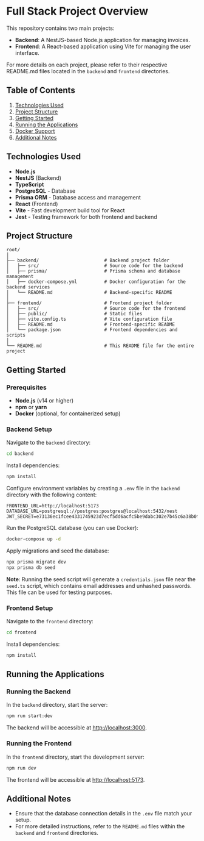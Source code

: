 # Full Stack Project Overview

This repository contains two main projects:

- **Backend**: A NestJS-based Node.js application for managing invoices.
- **Frontend**: A React-based application using Vite for managing the user interface.

For more details on each project, please refer to their respective README.md files located in the `backend` and `frontend` directories.

## Table of Contents

1. [Technologies Used](#technologies-used)
2. [Project Structure](#project-structure)
3. [Getting Started](#getting-started)
4. [Running the Applications](#running-the-applications)
5. [Docker Support](#docker-support)
6. [Additional Notes](#additional-notes)

## Technologies Used

- **Node.js**
- **NestJS** (Backend)
- **TypeScript**
- **PostgreSQL** - Database
- **Prisma ORM** - Database access and management
- **React** (Frontend)
- **Vite** - Fast development build tool for React
- **Jest** - Testing framework for both frontend and backend

## Project Structure

```
root/
│
├── backend/                        # Backend project folder
│   ├── src/                        # Source code for the backend
│   ├── prisma/                     # Prisma schema and database management
│   ├── docker-compose.yml          # Docker configuration for the backend services
│   └── README.md                   # Backend-specific README
│
├── frontend/                       # Frontend project folder
│   ├── src/                        # Source code for the frontend
│   ├── public/                     # Static files
│   ├── vite.config.ts              # Vite configuration file
│   ├── README.md                   # Frontend-specific README
│   └── package.json                # Frontend dependencies and scripts
│
└── README.md                       # This README file for the entire project
```

## Getting Started

### Prerequisites

- **Node.js** (v14 or higher)
- **npm** or **yarn**
- **Docker** (optional, for containerized setup)

### Backend Setup

Navigate to the `backend` directory:

```bash
cd backend
```

Install dependencies:

```bash
npm install
```

Configure environment variables by creating a `.env` file in the `backend` directory with the following content:

```
FRONTEND_URL=http://localhost:5173
DATABASE_URL=postgresql://postgres:postgres@localhost:5432/nest
JWT_SECRET=e73136ec1fcee4331745923d7ecf5dd6acfc5be9dabc302e7b45c6a38b0f4f3d
```

Run the PostgreSQL database (you can use Docker):

```bash
docker-compose up -d
```

Apply migrations and seed the database:

```bash
npx prisma migrate dev
npx prisma db seed
```

**Note**: Running the seed script will generate a `credentials.json` file near the `seed.ts` script, which contains email addresses and unhashed passwords. This file can be used for testing purposes.

### Frontend Setup

Navigate to the `frontend` directory:

```bash
cd frontend
```

Install dependencies:

```bash
npm install
```

## Running the Applications

### Running the Backend

In the `backend` directory, start the server:

```bash
npm run start:dev
```

The backend will be accessible at [http://localhost:3000](http://localhost:3000).

### Running the Frontend

In the `frontend` directory, start the development server:

```bash
npm run dev
```

The frontend will be accessible at [http://localhost:5173](http://localhost:5173).

## Additional Notes

- Ensure that the database connection details in the `.env` file match your setup.
- For more detailed instructions, refer to the `README.md` files within the `backend` and `frontend` directories.
